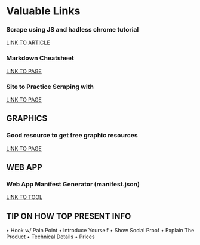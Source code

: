 # Valuable Links

### Scrape using JS and hadless chrome tutorial

[LINK TO ARTICLE](https://codeburst.io/a-guide-to-automating-scraping-the-web-with-javascript-chrome-puppeteer-node-js-b18efb9e9921)

### Markdown Cheatsheet
[LINK TO PAGE](https://github.com/adam-p/markdown-here/wiki/Markdown-Cheatsheet#links)

### Site to Practice Scraping with
[LINK TO PAGE](http://books.toscrape.com/)

## GRAPHICS
### Good resource to get free graphic resources
[LINK TO PAGE](https://graphicburger.com)

## WEB APP
### Web App Manifest Generator (manifest.json)
[LINK TO TOOL](https://brucelawson.github.io/manifest/)

## TIP ON HOW TOP PRESENT INFO
• Hook w/ Pain Point
• Introduce Yourself
• Show Social Proof
• Explain The Product
• Technical Details
• Prices
